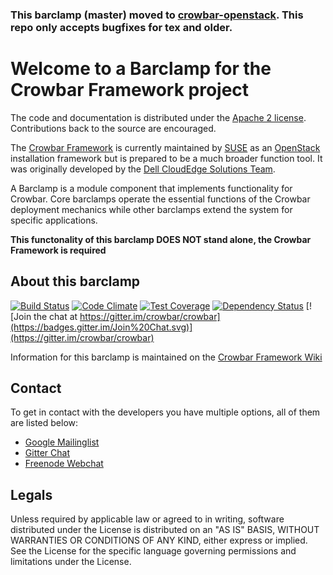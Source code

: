 ### **This barclamp (master) moved to [crowbar-openstack](https://github.com/crowbar/crowbar-openstack). This repo only accepts bugfixes for tex and older**.

Welcome to a Barclamp for the Crowbar Framework project
=======================================================

The code and documentation is distributed under the [Apache 2 license](http://www.apache.org/licenses/LICENSE-2.0.html).
Contributions back to the source are encouraged.

The [Crowbar Framework](https://github.com/crowbar/crowbar) is currently maintained by [SUSE](http://www.suse.com/) as
an [OpenStack](http://openstack.org) installation framework but is prepared to be a much broader function tool. It was
originally developed by the [Dell CloudEdge Solutions Team](http://dell.com/openstack).

A Barclamp is a module component that implements functionality for Crowbar. Core barclamps operate the essential
functions of the Crowbar deployment mechanics while other barclamps extend the system for specific applications.

**This functonality of this barclamp DOES NOT stand alone, the Crowbar Framework is required**

About this barclamp
-------------------

[![Build Status](https://travis-ci.org/crowbar/barclamp-tempest.svg?branch=release/tex/master)](https://travis-ci.org/crowbar/barclamp-tempest)
[![Code Climate](https://codeclimate.com/github/crowbar/barclamp-tempest/badges/gpa.svg)](https://codeclimate.com/github/crowbar/barclamp-tempest)
[![Test Coverage](https://codeclimate.com/github/crowbar/barclamp-tempest/badges/coverage.svg)](https://codeclimate.com/github/crowbar/barclamp-tempest)
[![Dependency Status](https://gemnasium.com/crowbar/barclamp-tempest.svg)](https://gemnasium.com/crowbar/barclamp-tempest)
[![Join the chat at https://gitter.im/crowbar/crowbar](https://badges.gitter.im/Join%20Chat.svg)](https://gitter.im/crowbar/crowbar)

Information for this barclamp is maintained on the [Crowbar Framework Wiki](https://github.com/crowbar/crowbar/wiki)

Contact
-------

To get in contact with the developers you have multiple options, all of them are listed below:

* [Google Mailinglist](https://groups.google.com/forum/#!forum/crowbar)
* [Gitter Chat](https://gitter.im/crowbar/crowbar)
* [Freenode Webchat](http://webchat.freenode.net/?channels=%23crowbar)

Legals
------

Unless required by applicable law or agreed to in writing, software distributed under the License is distributed on
an "AS IS" BASIS, WITHOUT WARRANTIES OR CONDITIONS OF ANY KIND, either express or implied. See the License for the
specific language governing permissions and limitations under the License.
